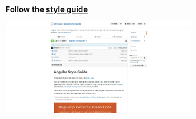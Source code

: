 ## Follow the [style guide](https://github.com/johnpapa/angular-styleguide)
![AngularJS style guide](img/gh-angular-styleguide.png)
